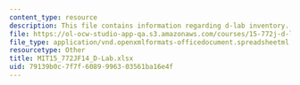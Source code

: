 ```yaml
---
content_type: resource
description: This file contains information regarding d-lab inventory.
file: https://ol-ocw-studio-app-qa.s3.amazonaws.com/courses/15-772j-d-lab-supply-chains-fall-2014/79139b0c7f7f6089996303561ba16e4f_MIT15_772JF14_D-Lab.xlsx
file_type: application/vnd.openxmlformats-officedocument.spreadsheetml.sheet
resourcetype: Other
title: MIT15_772JF14_D-Lab.xlsx
uid: 79139b0c-7f7f-6089-9963-03561ba16e4f
---
```

